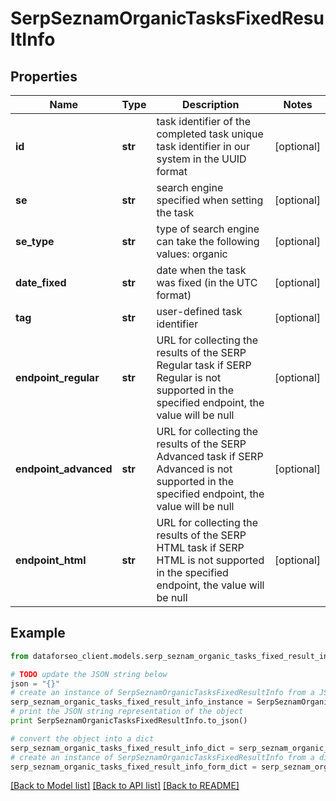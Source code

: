 # SerpSeznamOrganicTasksFixedResultInfo


## Properties

Name | Type | Description | Notes
------------ | ------------- | ------------- | -------------
**id** | **str** | task identifier of the completed task unique task identifier in our system in the UUID format | [optional] 
**se** | **str** | search engine specified when setting the task | [optional] 
**se_type** | **str** | type of search engine can take the following values: organic | [optional] 
**date_fixed** | **str** | date when the task was fixed (in the UTC format) | [optional] 
**tag** | **str** | user-defined task identifier | [optional] 
**endpoint_regular** | **str** | URL for collecting the results of the SERP Regular task if SERP Regular is not supported in the specified endpoint, the value will be null | [optional] 
**endpoint_advanced** | **str** | URL for collecting the results of the SERP Advanced task if SERP Advanced is not supported in the specified endpoint, the value will be null | [optional] 
**endpoint_html** | **str** | URL for collecting the results of the SERP HTML task if SERP HTML is not supported in the specified endpoint, the value will be null | [optional] 

## Example

```python
from dataforseo_client.models.serp_seznam_organic_tasks_fixed_result_info import SerpSeznamOrganicTasksFixedResultInfo

# TODO update the JSON string below
json = "{}"
# create an instance of SerpSeznamOrganicTasksFixedResultInfo from a JSON string
serp_seznam_organic_tasks_fixed_result_info_instance = SerpSeznamOrganicTasksFixedResultInfo.from_json(json)
# print the JSON string representation of the object
print SerpSeznamOrganicTasksFixedResultInfo.to_json()

# convert the object into a dict
serp_seznam_organic_tasks_fixed_result_info_dict = serp_seznam_organic_tasks_fixed_result_info_instance.to_dict()
# create an instance of SerpSeznamOrganicTasksFixedResultInfo from a dict
serp_seznam_organic_tasks_fixed_result_info_form_dict = serp_seznam_organic_tasks_fixed_result_info.from_dict(serp_seznam_organic_tasks_fixed_result_info_dict)
```
[[Back to Model list]](../README.md#documentation-for-models) [[Back to API list]](../README.md#documentation-for-api-endpoints) [[Back to README]](../README.md)


